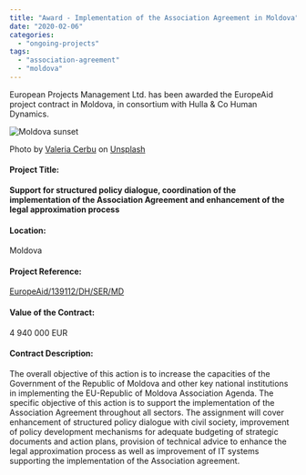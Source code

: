 ```yaml
---
title: "Award - Implementation of the Association Agreement in Moldova"
date: "2020-02-06"
categories: 
  - "ongoing-projects"
tags: 
  - "association-agreement"
  - "moldova"
---
```


European Projects Management Ltd. has been awarded the EuropeAid project contract in Moldova, in consortium with Hulla & Co Human Dynamics.

![Moldova sunset](images/valeria-cerbu-7b2TYicH-xI-unsplash-e1594020707330-1024x445.jpg)

Photo by [Valeria Cerbu](https://unsplash.com/@valeria_cerbu?utm_source=unsplash&utm_medium=referral&utm_content=creditCopyText) on [Unsplash](https://unsplash.com/s/photos/moldova?utm_source=unsplash&utm_medium=referral&utm_content=creditCopyText)

#### Project Title:

****Support for structured policy dialogue, coordination of the implementation of the Association Agreement and enhancement of the legal approximation process****

#### Location:

Moldova

#### Project Reference:

[EuropeAid/139112/DH/SER/MD](https://webgate.ec.europa.eu/europeaid/online-services/index.cfm?ADSSChck=1518596045504&do=publi.detPUB&searchtype=AS&zgeo=35503&aoet=36539&ccnt=7573877&debpub=&orderby=upd&orderbyad=Desc&nbPubliList=15&page=1&aoref=139112)

#### Value of the Contract:

4 940 000 EUR

#### Contract Description:

The overall objective of this action is to increase the capacities of the Government of the Republic of Moldova and other key national institutions in implementing the EU-Republic of Moldova Association Agenda. The specific objective of this action is to support the implementation of the Association Agreement throughout all sectors. The assignment will cover enhancement of structured policy dialogue with civil society, improvement of policy development mechanisms for adequate budgeting of strategic documents and action plans, provision of technical advice to enhance the legal approximation process as well as improvement of IT systems supporting the implementation of the Association agreement.
